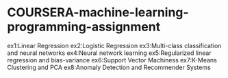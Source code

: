 # COURSERA-machine-learning-programming-assignment
ex1:Linear Regression
ex2:Logistic Regression
ex3:Multi-class classification and neural networks
ex4:Neural network learning
ex5:Regularized linear regression and bias-variance
ex6:Support Vector Machiness
ex7:K-Means Clustering and PCA
ex8:Anomaly Detection and Recommender Systems
